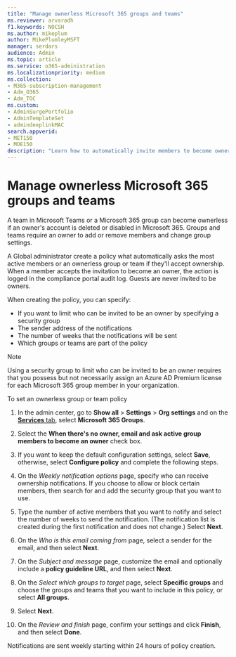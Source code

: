 ```yaml
---
title: "Manage ownerless Microsoft 365 groups and teams"
ms.reviewer: arvaradh
f1.keywords: NOCSH
ms.author: mikeplum
author: MikePlumleyMSFT
manager: serdars
audience: Admin
ms.topic: article
ms.service: o365-administration
ms.localizationpriority: medium
ms.collection: 
- M365-subscription-management 
- Adm_O365
- Adm_TOC
ms.custom: 
- AdminSurgePortfolio
- AdminTemplateSet
- admindeeplinkMAC
search.appverid:
- MET150
- MOE150
description: "Learn how to automatically invite members to become owners in an ownerless Microsoft 365 group or a team in Microsoft Teams."
---
```


# Manage ownerless Microsoft 365 groups and teams

A team in Microsoft Teams or a Microsoft 365 group can become ownerless if an owner's account is deleted or disabled in Microsoft 365. Groups and teams require an owner to add or remove members and change group settings.

A Global administrator create a policy what automatically asks the most active members or an ownerless group or team if they'll accept ownership. When a member accepts the invitation to become an owner, the action is logged in the compliance portal audit log. Guests are never invited to be owners.

When creating the policy, you can specify:
- If you want to limit who can be invited to be an owner by specifying a security group
- The sender address of the notifications
- The number of weeks that the notifications will be sent
- Which groups or teams are part of the policy

> [!Note]
> Using a security group to limit who can be invited to be an owner requires that you possess but not necessarily assign an Azure AD Premium license for each Microsoft 365 group member in your organization.

To set an ownerless group or team policy

1. In the admin center, go to **Show all** \> **Settings** \> **Org settings** and on the <a href="https://go.microsoft.com/fwlink/p/?linkid=2053743" target="_blank">**Services** tab</a>, select **Microsoft 365 Groups**.

1. Select the **When there's no owner, email and ask active group members to become an owner** check box.

1. If you want to keep the default configuration settings, select **Save**, otherwise, select **Configure policy** and complete the following steps.

1. On the *Weekly notification options* page, specify who can receive ownership notifications. If you choose to allow or block certain members, then search for and add the security group that you want to use.

1. Type the number of active members that you want to notify and select the number of weeks to send the notification. (The notification list is created during the first notification and does not change.) Select **Next**.

1. On the *Who is this email coming from* page, select a sender for the email, and then select **Next**.

1. On the *Subject and message* page, customize the email and optionally include a **policy guideline URL**, and then select **Next**.

1. On the *Select which groups to target* page, select **Specific groups** and choose the groups and teams that you want to include in this policy, or select **All groups**.

1. Select **Next**.

1. On the *Review and finish* page, confirm your settings and click **Finish**, and then select **Done**.

Notifications are sent weekly starting within 24 hours of policy creation.
